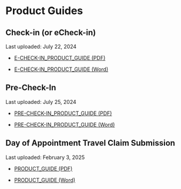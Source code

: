 # Product Guides

## Check-in (or eCheck-in)

Last uploaded: July 22, 2024

- [E-CHECK-IN_PRODUCT_GUIDE (PDF)](https://github.com/user-attachments/files/16337337/PATIENT.CHECK-IN_PRODUCT_GUIDE.v2.4.SRT.07162024.pdf)

- [E-CHECK-IN_PRODUCT_GUIDE (Word)](https://github.com/user-attachments/files/16337341/PATIENT.CHECK-IN_PRODUCT_GUIDE.v2.4.SRT.07162024.docx)

## Pre-Check-In

Last uploaded: July 25, 2024

- [PRE-CHECK-IN_PRODUCT_GUIDE (PDF)](https://github.com/user-attachments/files/16379338/PRE-CHECK-IN_PRODUCT_GUIDE.v1.11.07252024.pdf)

- [PRE-CHECK-IN_PRODUCT_GUIDE (Word)](https://github.com/user-attachments/files/16379339/PRE-CHECK-IN_PRODUCT_GUIDE.v1.11.07252024.docx)

## Day of Appointment Travel Claim Submission

Last uploaded: February 3, 2025

- [PRODUCT_GUIDE (PDF)](https://github.com/user-attachments/files/18593752/Online.Travel.Reimbursement.Submission.for.Oracle.Health.Facilities.Product.Guide_SRT_08072024.pdf)

- [PRODUCT_GUIDE (Word)](https://github.com/user-attachments/files/18593756/Online.Travel.Reimbursement.Submission.for.Oracle.Health.Facilities.Product.Guide_SRT_08072024.docx)

